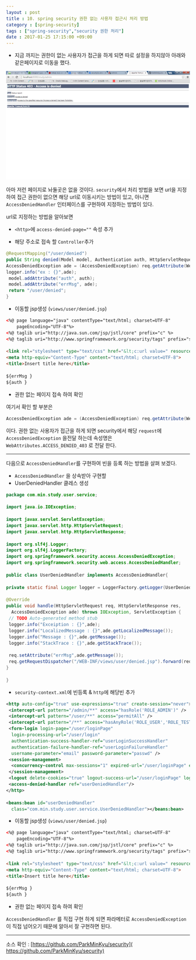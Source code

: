 ```yaml
---
layout : post
title : 10. spring security 권한 없는 사용자 접근시 처리 방법
category : [spring-security]
tags : ["spring-security","security 권한 처리"]
date : 2017-01-25 17:15:00 +09:00
---
```


- 지금 까지는 권한이 없는 사용자가 접근을 하게 되면 따로 설정을 하지않아 아래와 같은페이지로 이동을 했다.

![img1](/images/spring-security/10-1.png)

아마 저런 페이지로 놔둘곳은 없을 것이다.
```security```에서 처리 방법을 보면
url을 지정하여 접근 권한이 없으면 해당 url로 이동시키는 방법이 있고,
아니면 ```AccessDeniedHandler``` 인터페이스를 구현하여 지정하는 방법이 있다.

url로 지정하는 방법을 알아보면
- ```<http>```에 ```access-denied-page=""``` 속성 추가

- 해당 주소로 접속 할 ```Controller```추가

```java
@RequestMapping("/user/denied")
public String denied(Model model, Authentication auth, HttpServletRequest req){
AccessDeniedException ade = (AccessDeniedException) req.getAttribute(WebAttributes.ACCESS_DENIED_403);
logger.info("ex : {}",ade);
 model.addAttribute("auth", auth);
 model.addAttribute("errMsg", ade);
 return "/user/denied";
}
```

- 이동할 jsp생성 (```views/user/denied.jsp```)

```html
<%@ page language="java" contentType="text/html; charset=UTF-8"
    pageEncoding="UTF-8"%>
<%@ taglib uri="http://java.sun.com/jsp/jstl/core" prefix="c" %>
<%@ taglib uri="http://www.springframework.org/security/tags" prefix="sec" %>

<link rel="stylesheet" type="text/css" href="&lt;c:url value=" resources="" css="" main.css"="">"&gt;
<meta http-equiv="Content-Type" content="text/html; charset=UTF-8">
<title>Insert title here</title>

${errMsg }
${auth }

```

- 권한 없는 페이지 접속 하여 확인

여기서 확인 할 부분은

```java
AccessDeniedException ade = (AccessDeniedException) req.getAttribute(WebAttributes.ACCESS_DENIED_403);
```

이다. 권한 없는 사용자가 접근을 하게 되면 security에서 해당 ```request```에 ```​AccessDeniedException``` 을전달 하는데 속성명은 ​```WebAttributes.ACCESS_DENIED_403``` 로 전달 한다.

-------------------------------------------

다음으로 ​```AccessDeniedHandler```를 구현하여 빈을 등록 하는 방법을 살펴 보겠다.

- ```AccessDeniedHandler```​ 을 상속받아 구현할
- ​UserDeniedHandler 클레스 생성

```java
​package com.min.study.user.service;

import java.io.IOException;

import javax.servlet.ServletException;
import javax.servlet.http.HttpServletRequest;
import javax.servlet.http.HttpServletResponse;

import org.slf4j.Logger;
import org.slf4j.LoggerFactory;
import org.springframework.security.access.AccessDeniedException;
import org.springframework.security.web.access.AccessDeniedHandler;

public class UserDeniedHandler implements AccessDeniedHandler{

private static final Logger logger = LoggerFactory.getLogger(UserDeniedHandler.class);

@Override
public void handle(HttpServletRequest req, HttpServletResponse res,
  AccessDeniedException ade) throws IOException, ServletException {
 // TODO Auto-generated method stub
 logger.info("Exceiption : {}",ade);
 logger.info("LocalizedMessage : {}",ade.getLocalizedMessage());
 logger.info("Message : {}",ade.getMessage());
 logger.info("StackTrace : {}",ade.getStackTrace());

 req.setAttribute("errMsg",ade.getMessage());
 req.getRequestDispatcher("/WEB-INF/views/user/denied.jsp").forward(req, res);
}

}
```

- ```security-context.xml```에 빈등록 & ```http```에 해당빈 추가

```xml
<http auto-config="true" use-expressions="true" create-session="never">
 <intercept-url pattern="/admin/**" access="hasRole('ROLE_ADMIN')" />
 <intercept-url pattern="/user/**" access="permitAll" />
 <intercept-url pattern="/**" access="hasAnyRole('ROLE_USER','ROLE_TEST','ROLE_ADMIN','ROLE_GUEST')" />
 <form-login login-page="/user/loginPage"
  login-processing-url="/user/login"
  authentication-success-handler-ref="userLoginSuccessHandler"
  authentication-failure-handler-ref="userLoginFailureHandler"
  username-parameter="email" password-parameter="passwd" />
 <session-management>
  <concurrency-control max-sessions="1" expired-url="/user/loginPage" error-if-maximum-exceeded="true"/>
 </session-management>
 <logout delete-cookies="true" logout-success-url="/user/loginPage" logout-url="/user/logout" invalidate-session="true"/>
 <access-denied-handler ref="userDeniedHandler"/>
</http>

<beans:bean id="userDeniedHandler"
  class="com.min.study.user.service.UserDeniedHandler"></beans:bean>
```

- 이동할 jsp생성 (```views/user/denied.jsp```)

```html
<%@ page language="java" contentType="text/html; charset=UTF-8"
    pageEncoding="UTF-8"%>
<%@ taglib uri="http://java.sun.com/jsp/jstl/core" prefix="c" %>
<%@ taglib uri="http://www.springframework.org/security/tags" prefix="sec" %>

<link rel="stylesheet" type="text/css" href="&lt;c:url value=" resources="" css="" main.css"="">"&gt;
<meta http-equiv="Content-Type" content="text/html; charset=UTF-8">
<title>Insert title here</title>

${errMsg }
${auth }
```

- 권한 없는 페이지 접속 하여 확인

```AccessDeniedHandler``` 를 직​접 구현 하게 되면 파라메터로 ```AccessDeniedException```이 직접 넘어오기 때문에 알아서 잘 구현하면 된다.

-------------------------------------------

소스 확인 : [​https://github.com/ParkMinKyu/security](​https://github.com/ParkMinKyu/security)
